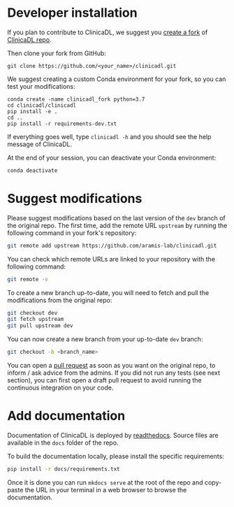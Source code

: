 # Developer installation

If you plan to contribute to ClinicaDL, we suggest you 
[create a fork](https://docs.github.com/en/get-started/quickstart/fork-a-repo) 
of [ClinicaDL repo](https://github.com/aramis-lab/clinicadl).

Then clone your fork from GitHub:
```{.sourceCode .bash}
git clone https://github.com/<your_name>/clinicadl.git
```

We suggest creating a custom Conda environment for your fork, so you can
test your modifications:

```{.sourceCode .bash}
conda create -name clinicadl_fork python=3.7
cd clinicadl/clinicadl
pip install -e .
cd ..
pip install -r requirements-dev.txt
```

If everything goes well, type `clinicadl -h` and you should see the help message of ClinicaDL.

At the end of your session, you can deactivate your Conda environment:
```bash
conda deactivate
```

# Suggest modifications

Please suggest modifications based on the last version of the `dev` branch of the original repo.
The first time, add the remote URL `upstream` by running the following command in your fork's repository:
```bash
git remote add upstream https://github.com/aramis-lab/clinicadl.git
```

You can check which remote URLs are linked to your repository with the following command:
```bash
git remote -v
```

To create a new branch up-to-date, you will need to fetch and pull the modifications from the original repo:
```bash
git checkout dev
git fetch upstream
git pull upstream dev
```
You can now create a new branch from your up-to-date `dev` branch:
```bash
git checkout -b <branch_name>
```

You can open a [pull request](https://docs.github.com/en/github/collaborating-with-pull-requests/proposing-changes-to-your-work-with-pull-requests/creating-a-pull-request) 
as soon as you want on the original repo, to inform / ask advice from the admins.
If you did not run any tests (see next section), you can first open a draft pull request to avoid running the continuous integration
on your code.

# Add documentation

Documentation of ClinicaDL is deployed by [readthedocs](https://readthedocs.org/).
Source files are available in the `docs` folder of the repo.

To build the documentation locally, please install the specific requirements:
```bash
pip install -r docs/requirements.txt
```

Once it is done you can run `mkdocs serve` at the root of the repo and copy-paste
the URL in your terminal in a web browser to browse the documentation.
